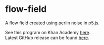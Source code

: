 # flow-field
A flow field created using perlin noise in p5.js.

See this program on Khan Academy <a href="https://www.khanacademy.org/computer-programming/perlin-noisy-flow-field/5720162352185344">here</a>.
<br>
Latest GitHub release can be found <a href="https://github.com/Zushah/flow-field/releases/tag/v1.0.0">here</a>.
